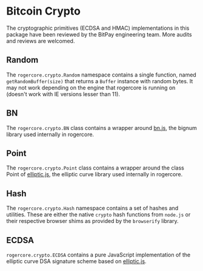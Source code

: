 # Bitcoin Crypto
The cryptographic primitives (ECDSA and HMAC) implementations in this package have been reviewed by the BitPay engineering team. More audits and reviews are welcomed.

## Random
The `rogercore.crypto.Random` namespace contains a single function, named `getRandomBuffer(size)` that returns a `Buffer` instance with random bytes. It may not work depending on the engine that rogercore is running on (doesn't work with IE versions lesser than 11).

## BN
The `rogercore.crypto.BN` class contains a wrapper around [bn.js](https://github.com/indutny/bn.js), the bignum library used internally in rogercore.

## Point
The `rogercore.crypto.Point` class contains a wrapper around the class Point of [elliptic.js](https://github.com/indutny/elliptic), the elliptic curve library used internally in rogercore.

## Hash
The `rogercore.crypto.Hash` namespace contains a set of hashes and utilities. These are either the native `crypto` hash functions from `node.js` or their respective browser shims as provided by the `browserify` library.

## ECDSA
`rogercore.crypto.ECDSA` contains a pure JavaScript implementation of the elliptic curve DSA signature scheme based on [elliptic.js](https://github.com/indutny/elliptic).
